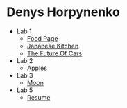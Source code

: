 
# Denys Horpynenko
- Lab 1
   - [Food Page](https://dengorp007.github.io/lab_01/food-page/food-page1.html)
   - [Jananese Kitchen](https://dengorp007.github.io/lab_01/japanese_kitchen/japanese-kitchen1.html)
   - [The Future Of Cars](https://dengorp007.github.io/lab_01/the-future-of-cars/the-future-of-cars1.html)
- Lab 2
   -  [Apples](https://dengorp007.github.io/lab_02/black&white.html)
-  Lab 3
   -  [Moon](https://dengorp007.github.io/lab_03/index1.html)
-  Lab 5
   -  [Resume](https://dengorp007.github.io/lab_05/resume.html)
